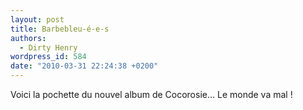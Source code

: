 ```yaml
---
layout: post
title: Barbebleu-é-e-s
authors:
  - Dirty Henry
wordpress_id: 584
date: "2010-03-31 22:24:38 +0200"
---
```


Voici la pochette du nouvel album de Cocorosie… Le monde va mal !
